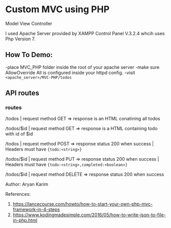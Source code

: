# Custom MVC using PHP

Model View Controller

I used Apache Server provided by XAMPP Control Panel V.3.2.4 whcih uses Php Version 7.

## How To Demo:

-place MVC_PHP folder inside the root of your apache server
-make sure AllowOverride All is configured inside your httpd config.
-visit `<apache_server>/MVC-PHP/todos`

## API routes

### routes

/todos | request method GET => response is an HTML conatining all todos

/todos/$id | request method GET => response is a HTML containing todo with id of $id

/todos | request method POST => response status 200 when success | Headers must have `{todo:<string>}`

/todos/$id | request method PUT => response status 200 when success | Headers must have `{todo:<string>,completed:<boolean>}`

/todos/$id | request method DELETE => response status 200 when success

Author: Aryan Karim

References:

1. https://lancecourse.com/howto/how-to-start-your-own-php-mvc-framework-in-4-steps
2. https://www.kodingmadesimple.com/2016/05/how-to-write-json-to-file-in-php.html
